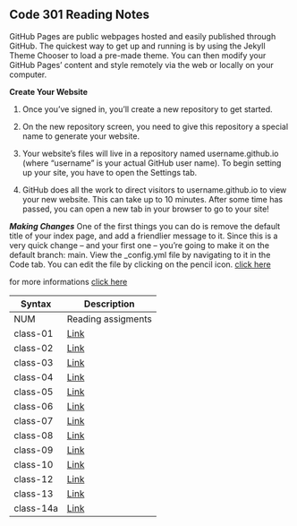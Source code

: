 ## Code 301 Reading Notes
GitHub Pages are public webpages hosted and easily published through GitHub. The quickest way to get up and running is by using the Jekyll Theme Chooser to load a pre-made theme. 
You can then modify your GitHub Pages’ content and style remotely via the web or locally on your computer.

**Create Your Website** 
1. Once you’ve signed in, you’ll create a new repository to get started.

2. On the new repository screen, you need to give this repository a special name to generate your website.
3. Your website’s files will live in a repository named username.github.io (where “username” is your actual GitHub user name).
To begin setting up your site, you have to open the Settings tab.
4. GitHub does all the work to direct visitors to username.github.io to view your new website. This can take up to 10 minutes. After some time has passed, 
you can open a new tab in your browser to go to your site!


***Making Changes***
One of the first things you can do is remove the default title of your index page, and add a friendlier message to it. Since this is a very quick change – and your first one – you’re going to make it on the default branch: main.
View the _config.yml file by navigating to it in the Code tab. You can edit the file by clicking on the pencil icon.
[click here](https://guides.github.com/features/pages/edit-file.png)

for more informations [click here](https://guides.github.com/features/pages/#setup)

| Syntax        | Description                                                           |
| --------------| ----------------------------------------------------------------------|
| NUM           | Reading assigments                                                    |
|   class-01    |   [Link](https://raniaabdullahh.github.io/reading-notes-301/class01)  |
|   class-02    |   [Link](https://raniaabdullahh.github.io/reading-notes-301/class02)  |
|   class-03    |   [Link](https://raniaabdullahh.github.io/reading-notes-301/class03)  |
|   class-04    |   [Link](https://raniaabdullahh.github.io/reading-notes-301/class04)  |
|   class-05    |   [Link](https://raniaabdullahh.github.io/reading-notes-301/class05)  |
|   class-06    |   [Link](https://raniaabdullahh.github.io/reading-notes-301/class06)  |
|   class-07    |   [Link](https://raniaabdullahh.github.io/reading-notes-301/class07)  |
|   class-08    |   [Link](https://raniaabdullahh.github.io/reading-notes-301/class08)  |
|   class-09    |   [Link](https://raniaabdullahh.github.io/reading-notes-301/class09)  |
|   class-10    |   [Link](https://raniaabdullahh.github.io/reading-notes-301/class10)  |
|   class-12    |   [Link](https://raniaabdullahh.github.io/reading-notes-301/class12)  |
|   class-13    |   [Link](https://raniaabdullahh.github.io/reading-notes-301/class13)  |
|   class-14a   |   [Link](https://raniaabdullahh.github.io/reading-notes-301/class14a)  |
